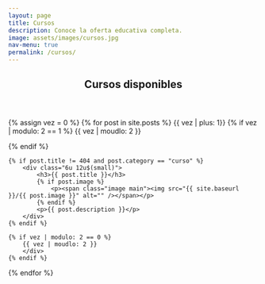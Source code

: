 ```yaml
---
layout: page
title: Cursos
description: Conoce la oferta educativa completa.
image: assets/images/cursos.jpg
nav-menu: true
permalink: /cursos/
---
```


<!-- Main -->
<div id="main" class="alt">

<!-- One -->
<section id="one">
	<div class="inner">
		<header class="major">
			<h1>Cursos disponibles</h1>
		</header>

<!-- Content -->

{% assign vez = 0 %}
{% for post in site.posts %}
	{{ vez | plus: 1}}
	{% if vez | modulo: 2 == 1 %}
		{{ vez | moudlo: 2 }}
		<div class="row">
	{% endif %}
	
	{% if post.title != 404 and post.category == "curso" %}
		<div class="6u 12u$(small)">
			<h3>{{ post.title }}</h3>
			{% if post.image %}
				<p><span class="image main"><img src="{{ site.baseurl }}/{{ post.image }}" alt="" /></span></p>
			{% endif %}
			<p>{{ post.description }}</p>
		</div>
	{% endif %}

	{% if vez | modulo: 2 == 0 %}
		{{ vez | moudlo: 2 }}
		</div>
	{% endif %}
{% endfor %}

</div>
